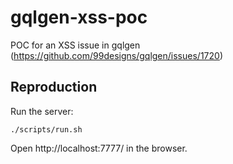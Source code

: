# gqlgen-xss-poc

POC for an XSS issue in gqlgen (https://github.com/99designs/gqlgen/issues/1720)

## Reproduction

Run the server:

```
./scripts/run.sh
```

Open http://localhost:7777/ in the browser.
